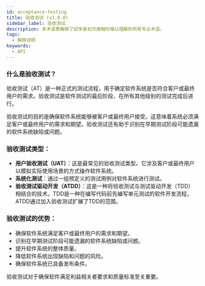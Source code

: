 ```yaml
---
id: acceptance-testing
title: 验收测试 (v1.0.0)
sidebar_label: 验收测试
description: 本术语表解释了初学者初次接触时难以理解的所有专业术语。
tags:
  - 解释说明
keywords:
  - API
---
```


### 什么是验收测试？

验收测试（AT）是一种正式的测试流程，用于确定软件系统是否符合客户或最终用户的需求。验收测试是软件测试的最后阶段，在所有其他级别的测试完成后进行。

验收测试的目的是确保软件系统能够被客户或最终用户接受。这意味着系统必须满足客户或最终用户的需求和期望。验收测试还有助于识别在早期测试阶段可能遗漏的软件系统缺陷或问题。

### 验收测试类型：

- **用户验收测试（UAT）**：这是最常见的验收测试类型。它涉及客户或最终用户以模拟实际使用场景的方式操作软件系统。
- **系统化测试**：通过一组预定义的测试用例对软件系统进行测试。
- **验收测试驱动开发（ATDD）**：这是一种将验收测试与测试驱动开发（TDD）相结合的技术。TDD是一种在编写代码前先编写单元测试的软件开发流程，ATDD通过加入验收测试扩展了TDD的范围。

### 验收测试的优势：

- 确保软件系统满足客户或最终用户的需求和期望。
- 识别在早期测试阶段可能遗漏的软件系统缺陷或问题。
- 提升软件系统的整体质量。
- 降低软件系统出现缺陷和问题的风险。
- 确保软件系统已具备发布条件。

验收测试对于确保软件满足利益相关者要求和质量标准至关重要。